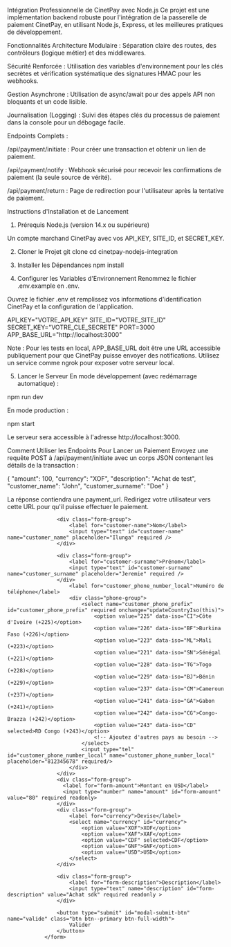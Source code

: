 Intégration Professionnelle de CinetPay avec Node.js
Ce projet est une implémentation backend robuste pour l'intégration de la passerelle de paiement CinetPay, en utilisant Node.js, Express, et les meilleures pratiques de développement.

Fonctionnalités
Architecture Modulaire : Séparation claire des routes, des contrôleurs (logique métier) et des middlewares.

Sécurité Renforcée : Utilisation des variables d'environnement pour les clés secrètes et vérification systématique des signatures HMAC pour les webhooks.

Gestion Asynchrone : Utilisation de async/await pour des appels API non bloquants et un code lisible.

Journalisation (Logging) : Suivi des étapes clés du processus de paiement dans la console pour un débogage facile.

Endpoints Complets :

/api/payment/initiate : Pour créer une transaction et obtenir un lien de paiement.

/api/payment/notify : Webhook sécurisé pour recevoir les confirmations de paiement (la seule source de vérité).

/api/payment/return : Page de redirection pour l'utilisateur après la tentative de paiement.

Instructions d'Installation et de Lancement
1. Prérequis
Node.js (version 14.x ou supérieure)

Un compte marchand CinetPay avec vos API_KEY, SITE_ID, et SECRET_KEY.

2. Cloner le Projet
git clone <url-du-repository>
cd cinetpay-nodejs-integration

3. Installer les Dépendances
npm install

4. Configurer les Variables d'Environnement
Renommez le fichier .env.example en .env.

Ouvrez le fichier .env et remplissez vos informations d'identification CinetPay et la configuration de l'application.

API_KEY="VOTRE_API_KEY"
SITE_ID="VOTRE_SITE_ID"
SECRET_KEY="VOTRE_CLE_SECRETE"
PORT=3000
APP_BASE_URL="http://localhost:3000"

Note : Pour les tests en local, APP_BASE_URL doit être une URL accessible publiquement pour que CinetPay puisse envoyer des notifications. Utilisez un service comme ngrok pour exposer votre serveur local.

5. Lancer le Serveur
En mode développement (avec redémarrage automatique) :

npm run dev

En mode production :

npm start

Le serveur sera accessible à l'adresse http://localhost:3000.

Comment Utiliser les Endpoints
Pour Lancer un Paiement
Envoyez une requête POST à /api/payment/initiate avec un corps JSON contenant les détails de la transaction :

{
  "amount": 100,
  "currency": "XOF",
  "description": "Achat de test",
  "customer_name": "John",
  "customer_surname": "Doe"
}

La réponse contiendra une payment_url. Redirigez votre utilisateur vers cette URL pour qu'il puisse effectuer le paiement.











<form action="./api/index.php" method="post" class="payment-form">
                    
                    <div class="form-group">
                        <label for="customer-name">Nom</label>
                        <input type="text" id="customer-name" name="customer_name" placeholder="Ilunga" required />
                    </div>
                    
                    <div class="form-group">
                        <label for="customer-surname">Prénom</label>
                        <input type="text" id="customer-surname" name="customer_surname" placeholder="Jeremie" required />
                    </div>
                        <label for="customer_phone_number_local">Numéro de téléphone</label>
                        <div class="phone-group">
                            <select name="customer_phone_prefix" id="customer_phone_prefix" required onchange="updateCountryIso(this)">
                                <option value="225" data-iso="CI">Côte d'Ivoire (+225)</option>
                                <option value="226" data-iso="BF">Burkina Faso (+226)</option>
                                <option value="223" data-iso="ML">Mali (+223)</option>
                                <option value="221" data-iso="SN">Sénégal (+221)</option>
                                <option value="228" data-iso="TG">Togo (+228)</option>
                                <option value="229" data-iso="BJ">Bénin (+229)</option>
                                <option value="237" data-iso="CM">Cameroun (+237)</option>
                                <option value="241" data-iso="GA">Gabon (+241)</option>
                                <option value="242" data-iso="CG">Congo-Brazza (+242)</option>
                                <option value="243" data-iso="CD" selected>RD Congo (+243)</option>
                                <!-- Ajoutez d'autres pays au besoin -->
                            </select>
                            <input type="tel" id="customer_phone_number_local" name="customer_phone_number_local" placeholder="812345678" required/>
                        </div>
                    </div>
                    <div class="form-group">
                      <label for="form-amount">Montant en USD</label>
                      <input type="number" name="amount" id="form-amount" value="80" required readonly>
                    </div>
                    <div class="form-group">
                        <label for="currency">Devise</label>
                        <select name="currency" id="currency">
                            <option value="XOF">XOF</option>
                            <option value="XAF">XAF</option>
                            <option value="CDF" selected>CDF</option>
                            <option value="GNF">GNF</option>
                            <option value="USD">USD</option>
                        </select>
                    </div>

                    <div class="form-group">
                        <label for="form-description">Description</label>
                        <input type="text" name="description" id="form-description" value="Achat sdk" required readonly >
                    </div>

                    <button type="submit" id="modal-submit-btn" name="valide" class="btn btn--primary btn-full-width">
                        Valider
                    </button>
                </form>